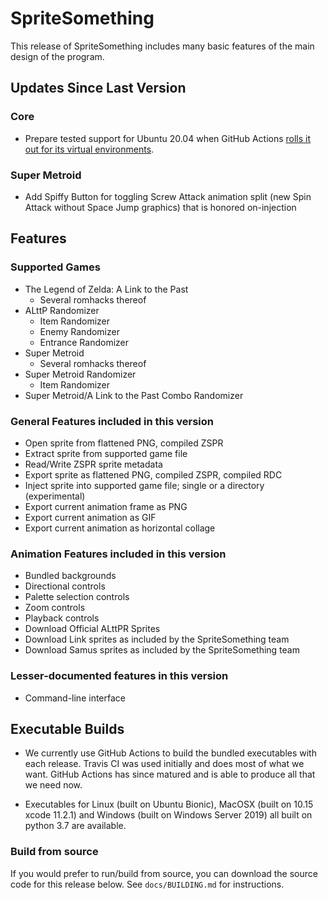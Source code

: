 # SpriteSomething

This release of SpriteSomething includes many basic features of the main design of the program.

## Updates Since Last Version

### Core

* Prepare tested support for Ubuntu 20.04 when GitHub Actions [rolls it out for its virtual environments](https://github.com/actions/virtual-environments/issues/1816).

### Super Metroid

* Add Spiffy Button for toggling Screw Attack animation split (new Spin Attack without Space Jump graphics) that is honored on-injection

## Features

### Supported Games

* The Legend of Zelda: A Link to the Past
  * Several romhacks thereof
* ALttP Randomizer
  * Item Randomizer
  * Enemy Randomizer
  * Entrance Randomizer
* Super Metroid
  * Several romhacks thereof
* Super Metroid Randomizer
  * Item Randomizer
* Super Metroid/A Link to the Past Combo Randomizer

### General Features included in this version

* Open sprite from flattened PNG, compiled ZSPR
* Extract sprite from supported game file
* Read/Write ZSPR sprite metadata
* Export sprite as flattened PNG, compiled ZSPR, compiled RDC
* Inject sprite into supported game file; single or a directory (experimental)
* Export current animation frame as PNG
* Export current animation as GIF
* Export current animation as horizontal collage

### Animation Features included in this version

* Bundled backgrounds
* Directional controls
* Palette selection controls
* Zoom controls
* Playback controls
* Download Official ALttPR Sprites
* Download Link sprites as included by the SpriteSomething team
* Download Samus sprites as included by the SpriteSomething team

### Lesser-documented features in this version

* Command-line interface

## Executable Builds

* We currently use GitHub Actions to build the bundled executables with each release. Travis CI was used initially and does most of what we want. GitHub Actions has since matured and is able to produce all that we need now.

* Executables for Linux (built on Ubuntu Bionic), MacOSX (built on 10.15 xcode 11.2.1) and Windows (built on Windows Server 2019) all built on python 3.7 are available.

### Build from source

If you would prefer to run/build from source, you can download the source code for this release below.  See `docs/BUILDING.md` for instructions.
